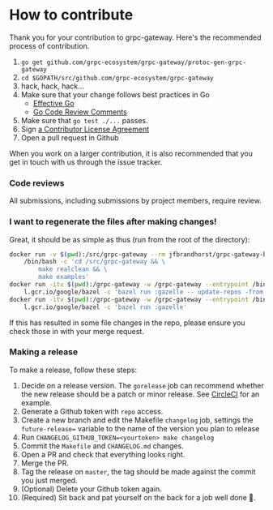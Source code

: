 # How to contribute

Thank you for your contribution to grpc-gateway.
Here's the recommended process of contribution.

1. `go get github.com/grpc-ecosystem/grpc-gateway/protoc-gen-grpc-gateway`
1. `cd $GOPATH/src/github.com/grpc-ecosystem/grpc-gateway`
1. hack, hack, hack...
1. Make sure that your change follows best practices in Go
   - [Effective Go](https://golang.org/doc/effective_go.html)
   - [Go Code Review Comments](https://golang.org/wiki/CodeReviewComments)
1. Make sure that `go test ./...` passes.
1. Sign [a Contributor License Agreement](https://cla.developers.google.com/clas)
1. Open a pull request in Github

When you work on a larger contribution, it is also recommended that you get in touch
with us through the issue tracker.

### Code reviews

All submissions, including submissions by project members, require review.

### I want to regenerate the files after making changes!

Great, it should be as simple as thus (run from the root of the directory):

```bash
docker run -v $(pwd):/src/grpc-gateway --rm jfbrandhorst/grpc-gateway-build-env:1.14 \
    /bin/bash -c 'cd /src/grpc-gateway && \
        make realclean && \
        make examples'
docker run -itv $(pwd):/grpc-gateway -w /grpc-gateway --entrypoint /bin/bash --rm \
    l.gcr.io/google/bazel -c 'bazel run :gazelle -- update-repos -from_file=go.mod -to_macro=repositories.bzl%go_repositories; bazel run :buildifier'
docker run -itv $(pwd):/grpc-gateway -w /grpc-gateway --entrypoint /bin/bash --rm \
    l.gcr.io/google/bazel -c 'bazel run :gazelle'
```

If this has resulted in some file changes in the repo, please ensure you check those in with your merge request.

### Making a release

To make a release, follow these steps:

1. Decide on a release version. The `gorelease` job can
    recommend whether the new release should be a patch or minor release.
    See [CircleCI](https://app.circleci.com/pipelines/github/grpc-ecosystem/grpc-gateway/126/workflows/255a8a04-de9c-46a9-a66b-f107d2b39439/jobs/6428)
    for an example.
1. Generate a Github token with `repo` access.
1. Create a new branch and edit the Makefile `changelog` job, settings
    the `future-release=` variable to the name of the version you plan to release
1. Run `CHANGELOG_GITHUB_TOKEN=<yourtoken> make changelog`
1. Commit the `Makefile` and `CHANGELOG.md` changes.
1. Open a PR and check that everything looks right.
1. Merge the PR.
1. Tag the release on `master`, the tag should be made against the commit you just merged.
1. (Optional) Delete your Github token again.
1. (Required) Sit back and pat yourself on the back for a job well done :clap:.
